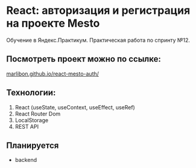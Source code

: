 # React: авторизация и регистрация на проекте Mesto

Обучение в Яндекс.Практикум. Практическая работа по спринту №12.

## Посмотреть проект можно по ссылке:

[marlibon.github.io/react-mesto-auth/](https://marlibon.github.io/react-mesto-auth/)

## Технологии:

1. React (useState, useContext, useEffect, useRef)
2. React Router Dom
3. LocalStorage
4. REST API

## Планируется

- backend
